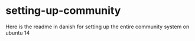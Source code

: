 setting-up-community
====================

Here is the readme in danish for setting up the entire community system on ubuntu 14
